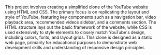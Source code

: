 This project involves creating a simplified clone of the YouTube website using HTML and CSS. The primary focus is on replicating the layout and style of YouTube, featuring key components such as a navigation bar, video playback area, recommended videos sidebar, and a comments section. The HTML structure lays out the basic framework of the website, while CSS is used extensively to style elements to closely match YouTube's design, including colors, fonts, and layout grids. This clone is designed as a static web page, primarily for educational purposes to demonstrate web development skills and understanding of responsive design principles
